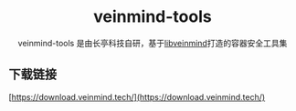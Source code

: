 <h1 align="center"> veinmind-tools </h1>

<p align="center">
veinmind-tools 是由长亭科技自研，基于<a href="https://github.com/chaitin/libveinmind">libveinmind</a>打造的容器安全工具集
</p>

## 下载链接
[https://download.veinmind.tech/](https://download.veinmind.tech/)
